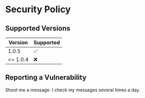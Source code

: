 # Security Policy

## Supported Versions

| Version  | Supported          |
|----------| ------------------ |
| 1.0.5    | :white_check_mark: |
| <= 1.0.4 | :x:                |


## Reporting a Vulnerability

Shoot me a message.
I check my messages several times a day.

